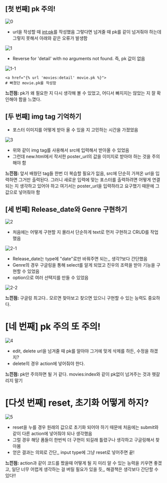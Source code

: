 ## [첫 번째] pk 주의!
![0](https://user-images.githubusercontent.com/104968672/188067206-3eec6d7d-e2de-4b5b-8b67-0668f633f9b4.JPG)

- url을 작성할 때 <int:pk>를 작성했음 그렇다면 넘겨줄 때 pk를 같이 넘겨줘야 하는데 그렇지 못해서 아래와 같은 오류가 발생함

![1](https://user-images.githubusercontent.com/104968672/188067448-c9511f7e-e1f7-4eff-863a-6e4416e94ae4.JPG)

- Reverse for 'detail' with no arguments not found. 즉, pk 값이 없음

![1-1](https://user-images.githubusercontent.com/104968672/188067608-a154176e-f2b4-4c51-84f9-b981f9b69c11.JPG)

```
<a href="{% url 'movies:detail' movie.pk %}">
# 빠졌던 movie.pk를 작성함
```
**느낀점:** pk가 왜 필요한 지 다시 생각해 볼 수 있었고, 어디서 빠지지는 않았는 지 잘 확인해야 함을 느꼈다.

## [두 번째] img tag 기억하기
- 포스터 이미지를 어떻게 받아 올 수 있을 지 고민하는 시간을 가졌었음

![3](https://user-images.githubusercontent.com/104968672/188068099-5c734231-c864-4bc0-ae5e-fbc7d7739cc1.JPG)

- 위와 같이 img tag를 사용해서 src에 입력해서 받아올 수 있었음
- 그런데 new.html에서 작서한 poster_url의 값을 이미지로 받아야 하는 것을 주의해야 함

**느낀점:** 앞서 배웠던 tag들 한번 더 복습할 필요가 잆음, src에 단순히 가져온 url을 입력하면 그거만 출력된다. 그러니 새로운 입력에 맞는 포스터를 출력하려면 어떻게 연결되는 지 생각하고 있어야 하고 여기서는 poster_url을 입력하라고 요구했기 때문에 그 값으로 넣어줘야 함

## [세 번째] Release_date와 Genre 구현하기

![2](https://user-images.githubusercontent.com/104968672/188068622-703c8c3c-75b8-4fc2-9b4f-79567368faaf.JPG)

- 처음에는 어떻게 구현할 지 몰라서 단순하게 text로 먼저 구현하고 CRUD를 작업 했음

![2-1](https://user-images.githubusercontent.com/104968672/188068802-6efe47b7-81e8-4027-805a-fea4c8ca08fe.JPG)

- Release_date는 type에 "date"로만 바꿔주면 되는,, 생각?보다 간단했음
- Genre의 경우 구글링을 통해 select를 알게 되었고 진우의 조력을 받아 기능을 구현할 수 있었음
- option으로 여러 선택지를 만들 수 있었음

![2-2](https://user-images.githubusercontent.com/104968672/188069118-452ab1b9-249d-4d67-9cf9-f80e58fb718f.JPG)

**느낀점:** 구글링 최고다.. 모르면 찾아보고 찾으면 있으니 구현할 수 있는 능력도 중요하다.

# [네 번째] pk 주의 또 주의!

![4](https://user-images.githubusercontent.com/104968672/188072392-362bef3e-f42d-4823-9147-e086cb41a1cc.JPG)

- edit, delete url을 넘겨줄 때 pk를 알아야 그거에 맞게 삭제를 하든, 수정을 하겠지?
- delete의 경우 action에 넣어줘야 한다.

**느낀점:** pk만 주의하면 될 거 같다. movies:index와 같이 pk없이 넘겨주는 것과 헷갈리지 말기

# [다섯 번째] reset, 초기화 어떻게 하지?

![5](https://user-images.githubusercontent.com/104968672/188073053-2b4e04a8-3e22-4305-a33b-f37a41cadec7.JPG)

- reset을 누를 경우 원래의 값으로 초기화 되어야 하기 때문에 처음에는 submit와 같이 다른 action에 넣어줘야 되나 생각했음
- 그럴 경우 해당 폼들이 한번씩 더 구현이 되길래 틀렸구나 생각하고 구글링해서 찾아봄
- 얻은 결과는 의외로 간단,, input type에 그냥 reset로 넣어주면 끝!

**느낀점:** action과 같이 코드를 짰을때 어떻게 될 지 미리 알 수 있는 능력을 키우면 좋겠고, 일단 너무 어렵게 생각하는 걸 버릴 필요가 있을 듯,, 해결책은 생각보다 간단할 수 있다!!